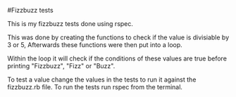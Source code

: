 #Fizzbuzz tests

This is my fizzbuzz tests done using rspec.

This was done by creating the functions to check if the value is divisiable by 3 or 5, Afterwards these functions were then put into a loop.

Within the loop it will check if the conditions of these values are true before printing "Fizzbuzz", "Fizz" or "Buzz".

To test a value change the values in the tests to run it against the fizzbuzz.rb file. To run the tests run rspec from the terminal.